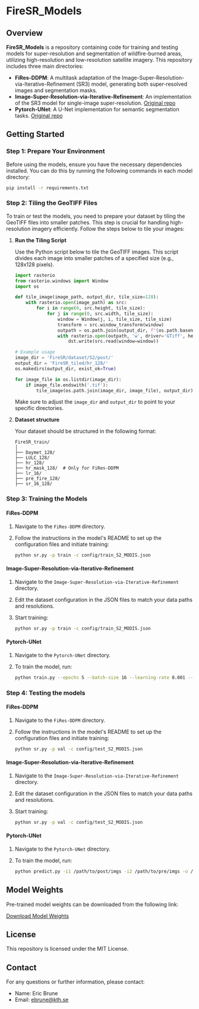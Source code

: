 
# FireSR_Models

## Overview

**FireSR_Models** is a repository containing code for training and testing models for super-resolution and segmentation of wildfire-burned areas, utilizing high-resolution and low-resolution satellite imagery. This repository includes three main directories:

- **FiRes-DDPM**: A multitask adaptation of the Image-Super-Resolution-via-Iterative-Refinement (SR3) model, generating both super-resolved images and segmentation masks.
- **Image-Super-Resolution-via-Iterative-Refinement**: An implementation of the SR3 model for single-image super-resolution. [Original repo](https://github.com/Janspiry/Image-Super-Resolution-via-Iterative-Refinement/)
- **Pytorch-UNet**: A U-Net implementation for semantic segmentation tasks. [Original repo](https://github.com/milesial/Pytorch-UNet)

## Getting Started

### Step 1: Prepare Your Environment

Before using the models, ensure you have the necessary dependencies installed. You can do this by running the following commands in each model directory:

```bash
pip install -r requirements.txt
```

### Step 2: Tiling the GeoTIFF Files

To train or test the models, you need to prepare your dataset by tiling the GeoTIFF files into smaller patches. This step is crucial for handling high-resolution imagery efficiently. Follow the steps below to tile your images:


1. **Run the Tiling Script**

   Use the Python script below to tile the GeoTIFF images. This script divides each image into smaller patches of a specified size (e.g., 128x128 pixels).

   ```python
   import rasterio
   from rasterio.windows import Window
   import os

   def tile_image(image_path, output_dir, tile_size=128):
       with rasterio.open(image_path) as src:
           for i in range(0, src.height, tile_size):
               for j in range(0, src.width, tile_size):
                   window = Window(j, i, tile_size, tile_size)
                   transform = src.window_transform(window)
                   outpath = os.path.join(output_dir, f"{os.path.basename(image_path).split('.')[0]}_{i}_{j}.tif")
                   with rasterio.open(outpath, 'w', driver='GTiff', height=tile_size, width=tile_size, count=src.count, dtype=src.dtypes[0], crs=src.crs, transform=transform) as dst:
                       dst.write(src.read(window=window))

   # Example usage
   image_dir = 'FireSR/dataset/S2/post/'
   output_dir = 'FireSR_tiled/hr_128/'
   os.makedirs(output_dir, exist_ok=True)

   for image_file in os.listdir(image_dir):
       if image_file.endswith('.tif'):
           tile_image(os.path.join(image_dir, image_file), output_dir)
   ```

   Make sure to adjust the `image_dir` and `output_dir` to point to your specific directories.

2. **Dataset structure**

   Your dataset should be structured in the following format:

   ```
   FireSR_train/
   │
   ├── Daymet_128/
   ├── LULC_128/
   ├── hr_128/
   ├── hr_mask_128/  # Only for FiRes-DDPM
   ├── lr_16/
   ├── pre_fire_128/
   ├── sr_16_128/
   ```

### Step 3: Training the Models

#### FiRes-DDPM

1. Navigate to the `FiRes-DDPM` directory.

2. Follow the instructions in the model's README to set up the configuration files and initiate training:

   ```bash
   python sr.py -p train -c config/train_S2_MODIS.json
   ```

#### Image-Super-Resolution-via-Iterative-Refinement

1. Navigate to the `Image-Super-Resolution-via-Iterative-Refinement` directory.

2. Edit the dataset configuration in the JSON files to match your data paths and resolutions.

3. Start training:

   ```bash
   python sr.py -p train -c config/train_S2_MODIS.json
   ```

#### Pytorch-UNet

1. Navigate to the `Pytorch-UNet` directory.

2. To train the model, run:

   ```bash
   python train.py --epochs 5 --batch-size 16 --learning-rate 0.001 --amp
   ```

### Step 4: Testing the models

#### FiRes-DDPM

1. Navigate to the `FiRes-DDPM` directory.

2. Follow the instructions in the model's README to set up the configuration files and initiate training:

   ```bash
   python sr.py -p val -c config/test_S2_MODIS.json
   ```

#### Image-Super-Resolution-via-Iterative-Refinement

1. Navigate to the `Image-Super-Resolution-via-Iterative-Refinement` directory.

2. Edit the dataset configuration in the JSON files to match your data paths and resolutions.

3. Start training:

   ```bash
   python sr.py -p val -c config/test_S2_MODIS.json
   ```

#### Pytorch-UNet

1. Navigate to the `Pytorch-UNet` directory.

2. To train the model, run:

   ```bash
   python predict.py -i1 /path/to/post/imgs -i2 /path/to/pre/imgs -o /path/to/output/dir
   ```

## Model Weights

Pre-trained model weights can be downloaded from the following link:

[Download Model Weights](https://drive.google.com/drive/folders/1qARZM6klJvf8IftqxfEX7a09zCV2Dk1d?usp=sharing)


## License

This repository is licensed under the MIT License.

## Contact

For any questions or further information, please contact:
- Name: Eric Brune
- Email: ebrune@kth.se
